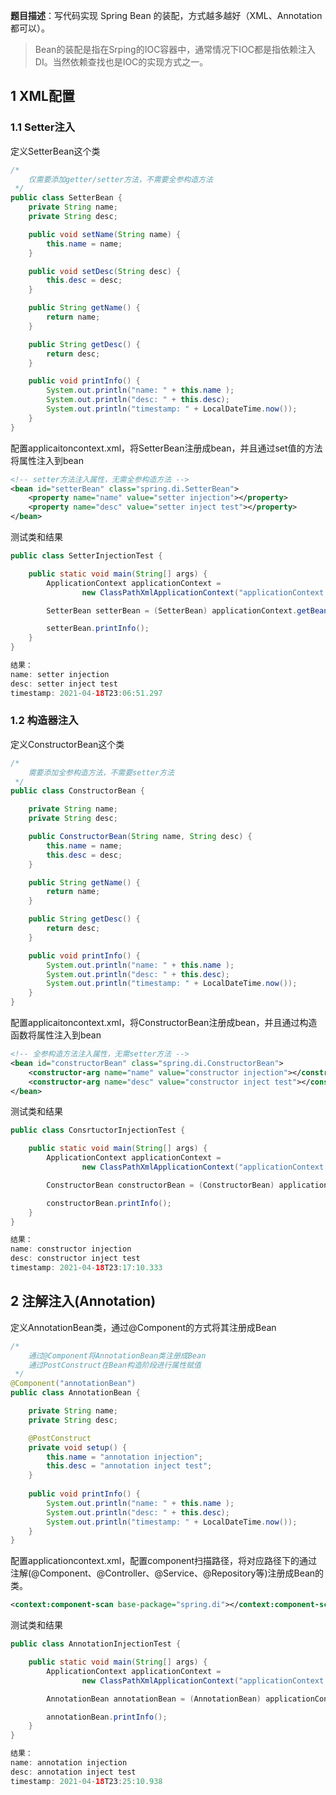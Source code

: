 **题目描述**：写代码实现 Spring Bean 的装配，方式越多越好（XML、Annotation 都可以）。

> Bean的装配是指在Srping的IOC容器中，通常情况下IOC都是指依赖注入DI。当然依赖查找也是IOC的实现方式之一。

## 1 XML配置

### 1.1 Setter注入

定义SetterBean这个类

```java
/*
    仅需要添加getter/setter方法，不需要全参构造方法
 */
public class SetterBean {
    private String name;
    private String desc;

    public void setName(String name) {
        this.name = name;
    }

    public void setDesc(String desc) {
        this.desc = desc;
    }

    public String getName() {
        return name;
    }

    public String getDesc() {
        return desc;
    }

    public void printInfo() {
        System.out.println("name: " + this.name );
        System.out.println("desc: " + this.desc);
        System.out.println("timestamp: " + LocalDateTime.now());
    }
}
```

配置applicaitoncontext.xml，将SetterBean注册成bean，并且通过set值的方法将属性注入到bean

```xml
<!-- setter方法注入属性，无需全参构造方法 -->
<bean id="setterBean" class="spring.di.SetterBean">
    <property name="name" value="setter injection"></property>
    <property name="desc" value="setter inject test"></property>
</bean>
```

测试类和结果

```java
public class SetterInjectionTest {

    public static void main(String[] args) {
        ApplicationContext applicationContext =
                new ClassPathXmlApplicationContext("applicationContext.xml");

        SetterBean setterBean = (SetterBean) applicationContext.getBean("setterBean");

        setterBean.printInfo();
    }
}

结果：
name: setter injection
desc: setter inject test
timestamp: 2021-04-18T23:06:51.297
```

### 1.2 构造器注入

定义ConstructorBean这个类

```java
/*
    需要添加全参构造方法，不需要setter方法
 */
public class ConstructorBean {

    private String name;
    private String desc;

    public ConstructorBean(String name, String desc) {
        this.name = name;
        this.desc = desc;
    }

    public String getName() {
        return name;
    }

    public String getDesc() {
        return desc;
    }

    public void printInfo() {
        System.out.println("name: " + this.name );
        System.out.println("desc: " + this.desc);
        System.out.println("timestamp: " + LocalDateTime.now());
    }
}
```

配置applicaitoncontext.xml，将ConstructorBean注册成bean，并且通过构造函数将属性注入到bean

```xml
<!-- 全参构造方法注入属性，无需setter方法 -->
<bean id="constructorBean" class="spring.di.ConstructorBean">
    <constructor-arg name="name" value="constructor injection"></constructor-arg>
    <constructor-arg name="desc" value="constructor inject test"></constructor-arg>
</bean>
```

测试类和结果

```java
public class ConsrtuctorInjectionTest {

    public static void main(String[] args) {
        ApplicationContext applicationContext =
                new ClassPathXmlApplicationContext("applicationContext.xml");

        ConstructorBean constructorBean = (ConstructorBean) applicationContext.getBean("constructorBean");

        constructorBean.printInfo();
    }
}

结果：
name: constructor injection
desc: constructor inject test
timestamp: 2021-04-18T23:17:10.333
```

## 2 注解注入(Annotation)

定义AnnotationBean类，通过@Component的方式将其注册成Bean

```java
/*
    通过@Component将AnnotationBean类注册成Bean
    通过PostConstruct在Bean构造阶段进行属性赋值
 */
@Component("annotationBean")
public class AnnotationBean {

    private String name;
    private String desc;

    @PostConstruct
    private void setup() {
        this.name = "annotation injection";
        this.desc = "annotation inject test";
    }
    
    public void printInfo() {
        System.out.println("name: " + this.name );
        System.out.println("desc: " + this.desc);
        System.out.println("timestamp: " + LocalDateTime.now());
    }
}
```

配置applicationcontext.xml，配置component扫描路径，将对应路径下的通过注解(@Component、@Controller、@Service、@Repository等)注册成Bean的类。

```xml
<context:component-scan base-package="spring.di"></context:component-scan>
```

测试类和结果

```java
public class AnnotationInjectionTest {

    public static void main(String[] args) {
        ApplicationContext applicationContext =
                new ClassPathXmlApplicationContext("applicationContext.xml");

        AnnotationBean annotationBean = (AnnotationBean) applicationContext.getBean("annotationBean");

        annotationBean.printInfo();
    }
}

结果：
name: annotation injection
desc: annotation inject test
timestamp: 2021-04-18T23:25:10.938
```